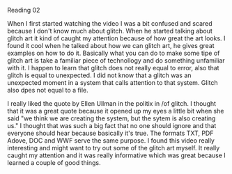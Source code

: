 Reading 02 

When I first started watching the video I was a bit confused and scared because I don't know much about glitch. When he started talking about glitch art it kind of caught my attention because of how great the art looks. I found it cool when he talked about how we can glitch art, he gives great examples on how to do it. Basically what you can do to make some tipe of glitch art is take a familiar piece of technollogy and do something unfamiliar with it. I happen to learn that glitch does not really equal to error, also that glitch is equal to unexpected. I did not know that a glitch was an unexpected moment in a system that calls attention to that system. Glitch also dpes not equal to a file.

I really liked the quote by Ellen Ullman in the politix in /of glitch. I thought that it was a great quote because it opened up my eyes a little bit when she said "we think we are creating the system, but the sytem is also creating us." I thought that was such a big fact that no one should ignore and that everyone should hear because basically it's true. The formats TXT, PDF Adove, DOC and WWF serve the same purpose. I found this video really interesting and might want to try out some of the glitch art myself. It really caught my attention and it was really informative which was great because I learned a couple of good things.
